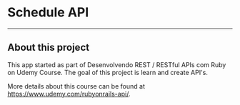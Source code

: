 # Schedule API

----
## About this project

This app started as part of Desenvolvendo REST / RESTful APIs com Ruby on Udemy Course. The goal of this project is learn and create API's.

More details about this course can be found at https://www.udemy.com/rubyonrails-api/.
